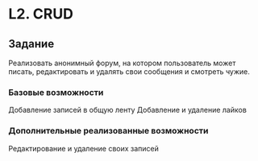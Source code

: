 # L2. CRUD
## Задание
Реализовать анонимный форум, на котором пользователь может писать, редактировать и удалять свои сообщения и смотреть чужие.
### Базовые возможности
Добавление записей в общую ленту
Добавление и удаление лайков
### Дополнительные реализованные возможности 
Редактирование и удаление своих записей
